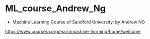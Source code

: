 # ML_course_Andrew_Ng

- Machine Learning Course of Sandford University, by Andrew NG

https://www.coursera.org/learn/machine-learning/home/welcome

